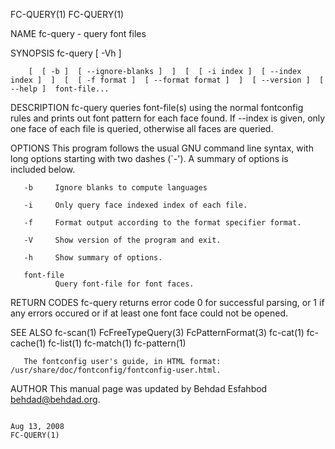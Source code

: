 FC-QUERY(1)                                                                                                                                                                                                                                                                                                 FC-QUERY(1)

NAME
       fc-query - query font files

SYNOPSIS
       fc-query [ -Vh ]

        [  [ -b ]  [ --ignore-blanks ]  ]  [  [ -i index ]  [ --index index ]  ]  [  [ -f format ]  [ --format format ]  ]  [ --version ]  [ --help ]  font-file...

DESCRIPTION
       fc-query queries font-file(s) using the normal fontconfig rules and prints out font pattern for each face found.  If --index is given, only one face of each file is queried, otherwise all faces are queried.

OPTIONS
       This program follows the usual GNU command line syntax, with long options starting with two dashes (`-'). A summary of options is included below.

       -b     Ignore blanks to compute languages

       -i     Only query face indexed index of each file.

       -f     Format output according to the format specifier format.

       -V     Show version of the program and exit.

       -h     Show summary of options.

       font-file
              Query font-file for font faces.

RETURN CODES
       fc-query returns error code 0 for successful parsing, or 1 if any errors occured or if at least one font face could not be opened.

SEE ALSO
       fc-scan(1) FcFreeTypeQuery(3) FcPatternFormat(3) fc-cat(1) fc-cache(1) fc-list(1) fc-match(1) fc-pattern(1)

       The fontconfig user's guide, in HTML format: /usr/share/doc/fontconfig/fontconfig-user.html.

AUTHOR
       This manual page was updated by Behdad Esfahbod <behdad@behdad.org>.

                                                                                                                                                      Aug 13, 2008                                                                                                                                          FC-QUERY(1)
